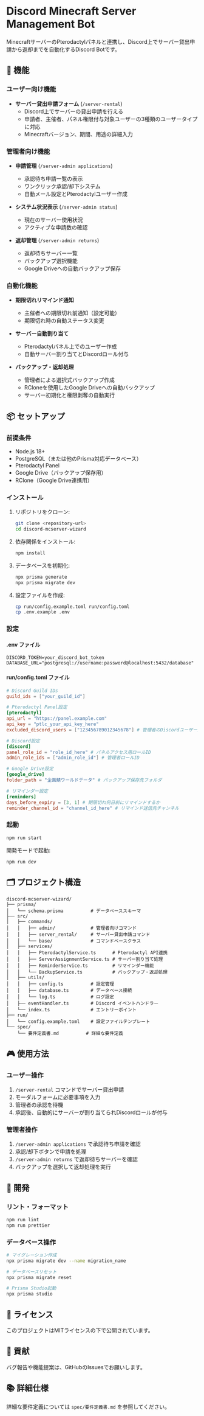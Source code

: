 # Discord Minecraft Server Management Bot

MinecraftサーバーのPterodactylパネルと連携し、Discord上でサーバー貸出申請から返却までを自動化するDiscord Botです。

## 🚀 機能

### ユーザー向け機能
- **サーバー貸出申請フォーム** (`/server-rental`)
  - Discord上でサーバーの貸出申請を行える
  - 申請者、主催者、パネル権限付与対象ユーザーの3種類のユーザータイプに対応
  - Minecraftバージョン、期間、用途の詳細入力

### 管理者向け機能
- **申請管理** (`/server-admin applications`)
  - 承認待ち申請一覧の表示
  - ワンクリック承認/却下システム
  - 自動メール設定とPterodactylユーザー作成

- **システム状況表示** (`/server-admin status`)
  - 現在のサーバー使用状況
  - アクティブな申請数の確認

- **返却管理** (`/server-admin returns`)
  - 返却待ちサーバー一覧
  - バックアップ選択機能
  - Google Driveへの自動バックアップ保存

### 自動化機能
- **期限切れリマインド通知**
  - 主催者への期限切れ前通知（設定可能）
  - 期限切れ時の自動ステータス変更

- **サーバー自動割り当て**
  - Pterodactylパネル上でのユーザー作成
  - 自動サーバー割り当てとDiscordロール付与

- **バックアップ・返却処理**
  - 管理者による選択式バックアップ作成
  - RCloneを使用したGoogle Driveへの自動バックアップ
  - サーバー初期化と権限剥奪の自動実行

## 📦 セットアップ

### 前提条件
- Node.js 18+
- PostgreSQL（または他のPrisma対応データベース）
- Pterodactyl Panel
- Google Drive（バックアップ保存用）
- RClone（Google Drive連携用）

### インストール

1. リポジトリをクローン:
   ```bash
   git clone <repository-url>
   cd discord-mcserver-wizard
   ```

2. 依存関係をインストール:
   ```bash
   npm install
   ```

3. データベースを初期化:
   ```bash
   npx prisma generate
   npx prisma migrate dev
   ```

4. 設定ファイルを作成:
   ```bash
   cp run/config.example.toml run/config.toml
   cp .env.example .env
   ```

### 設定

#### .env ファイル
```env
DISCORD_TOKEN=your_discord_bot_token
DATABASE_URL="postgresql://username:password@localhost:5432/database"
```

#### run/config.toml ファイル
```toml
# Discord Guild IDs
guild_ids = ["your_guild_id"]

# Pterodactyl Panel設定
[pterodactyl]
api_url = "https://panel.example.com"
api_key = "ptlc_your_api_key_here"
excluded_discord_users = ["123456789012345678"] # 管理者のDiscordユーザーID

# Discord設定
[discord]
panel_role_id = "role_id_here" # パネルアクセス用ロールID
admin_role_ids = ["admin_role_id"] # 管理者ロールID

# Google Drive設定
[google_drive]
folder_path = "企画鯖ワールドデータ" # バックアップ保存先フォルダ

# リマインダー設定
[reminders]
days_before_expiry = [3, 1] # 期限切れ何日前にリマインドするか
reminder_channel_id = "channel_id_here" # リマインド送信先チャンネル
```

### 起動

```bash
npm run start
```

開発モードで起動:
```bash
npm run dev
```

## 🗂️ プロジェクト構造

```
discord-mcserver-wizard/
├── prisma/
│   └── schema.prisma          # データベーススキーマ
├── src/
│   ├── commands/
│   │   ├── admin/             # 管理者向けコマンド
│   │   ├── server_rental/     # サーバー貸出申請コマンド
│   │   └── base/              # コマンドベースクラス
│   ├── services/
│   │   ├── PterodactylService.ts      # Pterodactyl API連携
│   │   ├── ServerAssignmentService.ts # サーバー割り当て処理
│   │   ├── ReminderService.ts         # リマインダー機能
│   │   └── BackupService.ts           # バックアップ・返却処理
│   ├── utils/
│   │   ├── config.ts          # 設定管理
│   │   ├── database.ts        # データベース接続
│   │   └── log.ts             # ログ設定
│   ├── eventHandler.ts        # Discord イベントハンドラー
│   └── index.ts               # エントリーポイント
├── run/
│   └── config.example.toml    # 設定ファイルテンプレート
└── spec/
    └── 要件定義書.md          # 詳細な要件定義
```

## 🎮 使用方法

### ユーザー操作
1. `/server-rental` コマンドでサーバー貸出申請
2. モーダルフォームに必要事項を入力
3. 管理者の承認を待機
4. 承認後、自動的にサーバーが割り当てられDiscordロールが付与

### 管理者操作
1. `/server-admin applications` で承認待ち申請を確認
2. 承認/却下ボタンで申請を処理
3. `/server-admin returns` で返却待ちサーバーを確認
4. バックアップを選択して返却処理を実行

## 🔧 開発

### リント・フォーマット
```bash
npm run lint
npm run prettier
```

### データベース操作
```bash
# マイグレーション作成
npx prisma migrate dev --name migration_name

# データベースリセット
npx prisma migrate reset

# Prisma Studio起動
npx prisma studio
```

## 📝 ライセンス

このプロジェクトはMITライセンスの下で公開されています。

## 🤝 貢献

バグ報告や機能提案は、GitHubのIssuesでお願いします。

## 📚 詳細仕様

詳細な要件定義については `spec/要件定義書.md` を参照してください。